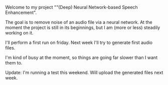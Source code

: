 Welcome to my project ""(Deep) Neural Network-based Speech Enhancement".

The goal is to remove noise of an audio file via a neural network.
At the moment the project is still in its beginnings, but I am (more or less)
steadily working on it.

I'll perform a first run on friday. Next week I'll try to generate first audio files.

I'm kind of busy at the moment, so things are going far slower than I want them to.


Update: I'm running a test this weekend. Will upload the generated files next week.

